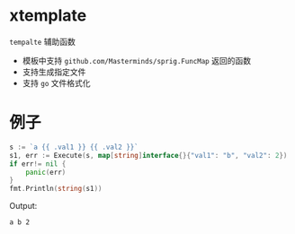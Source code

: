 # xtemplate

`tempalte` 辅助函数

- 模板中支持 `github.com/Masterminds/sprig.FuncMap` 返回的函数
- 支持生成指定文件
- 支持 `go` 文件格式化

# 例子
```go
s := `a {{ .val1 }} {{ .val2 }}`
s1, err := Execute(s, map[string]interface{}{"val1": "b", "val2": 2})
if err!= nil {
    panic(err)
}
fmt.Println(string(s1))
```
Output:
```text
a b 2
```